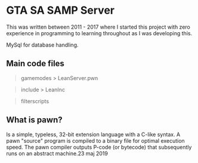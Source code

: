 # GTA SA SAMP Server

This was written between 2011 - 2017 where I started this project with zero experience in programming to learning throughout as I was developing this.

MySql for database handling.

## Main code files

> gamemodes > LeanServer.pwn

> include > LeanInc

> filterscripts

## What is pawn? 
Is a simple, typeless, 32-bit extension language with a C-like syntax. A pawn "source" program is compiled to a binary file for optimal execution speed. The pawn compiler outputs P-code (or bytecode) that subsequently runs on an abstract machine.23 maj 2019

